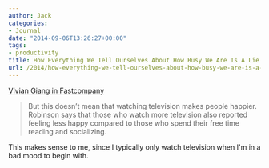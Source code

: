 ```yaml
---
author: Jack
categories:
- Journal
date: "2014-09-06T13:26:27+00:00"
tags:
- productivity
title: How Everything We Tell Ourselves About How Busy We Are Is A Lie
url: /2014/how-everything-we-tell-ourselves-about-how-busy-we-are-is-a-lie/
---
```


[Vivian Giang in Fastcompany][1]

> But this doesn’t mean that watching television makes people happier. Robinson says that those who watch more television also reported feeling less happy compared to those who spend their free time reading and socializing. 

This makes sense to me, since I typically only watch television when I'm in a bad mood to begin with.

 [1]: http://www.fastcompany.com/3035253/the-future-of-work/how-everything-we-tell-ourselves-about-how-busy-we-are-is-a-lie?utm_source=nextdraft&utm_medium=email
